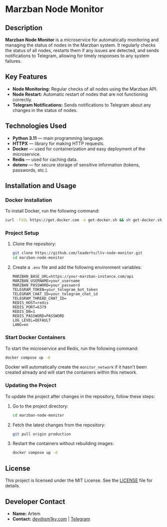 
# Marzban Node Monitor

## Description

**Marzban Node Monitor** is a microservice for automatically monitoring and managing the status of nodes in the Marzban system. It regularly checks the status of all nodes, restarts them if any issues are detected, and sends notifications to Telegram, allowing for timely responses to any system failures.

## Key Features

- **Node Monitoring:** Regular checks of all nodes using the Marzban API.
- **Node Restart:** Automatic restart of nodes that are not functioning correctly.
- **Telegram Notifications:** Sends notifications to Telegram about any changes in the status of nodes.

## Technologies Used

- **Python 3.11** — main programming language.
- **HTTPX** — library for making HTTP requests.
- **Docker** — used for containerization and easy deployment of the microservice.
- **Redis** — used for caching data.
- **dotenv** — for secure storage of sensitive information (tokens, passwords, etc.).

## Installation and Usage

### Docker Installation

To install Docker, run the following command:

```bash
curl -fsSL https://get.docker.com -o get-docker.sh && sh get-docker.sh
```

### Project Setup

1. Clone the repository:
    ```bash
    git clone https://github.com/leadertv/ltv-node-monitor.git
    cd marzban-node-monitor
    ```

2. Create a `.env` file and add the following environment variables:

    ```env
    MARZBAN_BASE_URL=https://your-marzban-instance.com/api
    MARZBAN_USERNAME=your_username
    MARZBAN_PASSWORD=your_password
    TELEGRAM_TOKEN=your_telegram_bot_token
    TELEGRAM_CHAT_ID=your_telegram_chat_id
    TELEGRAM_THREAD_CHAT_ID=
    REDIS_HOST=redis
    REDIS_PORT=6379
    REDIS_DB=1
    REDIS_PASSWORD=PASSWORD
    LOG_LEVEL=DEFAULT
    LANG=en
    ```
    
### Start Docker Containers

To start the microservice and Redis, run the following command:

```bash
docker compose up -d
```

Docker will automatically create the `monitor_network` if it hasn't been created already and will start the containers within this network.

### Updating the Project

To update the project after changes in the repository, follow these steps:

1. Go to the project directory:
    ```bash
    cd marzban-node-monitor
    ```

2. Fetch the latest changes from the repository:
    ```bash
    git pull origin production
    ```

3. Restart the containers without rebuilding images:
    ```bash
    docker compose up -d
    ```

## License

This project is licensed under the MIT License. See the [LICENSE](./LICENSE) file for details.

## Developer Contact

- **Name:** Artem
- **Contact:** [dev@sm1ky.com](mailto:dev@sm1ky.com) | [Telegram](https://t.me/forests_vpn)
